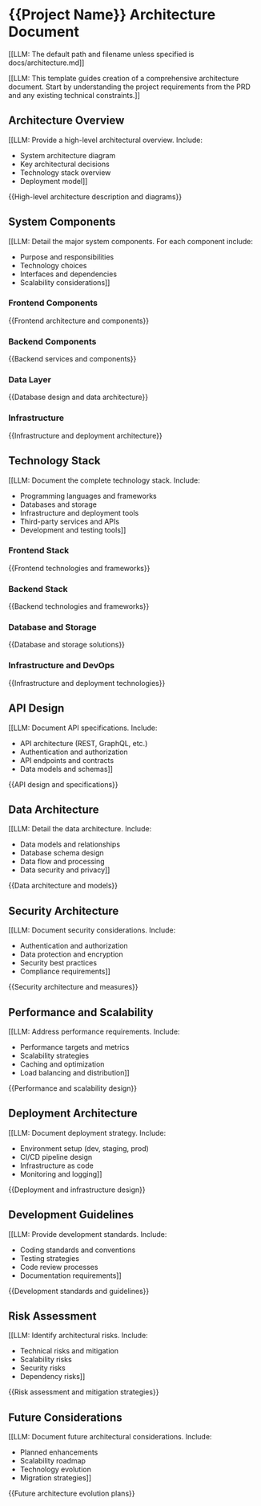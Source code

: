 # {{Project Name}} Architecture Document

[[LLM: The default path and filename unless specified is docs/architecture.md]]

[[LLM: This template guides creation of a comprehensive architecture document. Start by understanding the project requirements from the PRD and any existing technical constraints.]]

## Architecture Overview

[[LLM: Provide a high-level architectural overview. Include:

- System architecture diagram
- Key architectural decisions
- Technology stack overview
- Deployment model]]

{{High-level architecture description and diagrams}}

## System Components

[[LLM: Detail the major system components. For each component include:

- Purpose and responsibilities
- Technology choices
- Interfaces and dependencies
- Scalability considerations]]

### Frontend Components

{{Frontend architecture and components}}

### Backend Components

{{Backend services and components}}

### Data Layer

{{Database design and data architecture}}

### Infrastructure

{{Infrastructure and deployment architecture}}

## Technology Stack

[[LLM: Document the complete technology stack. Include:

- Programming languages and frameworks
- Databases and storage
- Infrastructure and deployment tools
- Third-party services and APIs
- Development and testing tools]]

### Frontend Stack

{{Frontend technologies and frameworks}}

### Backend Stack

{{Backend technologies and frameworks}}

### Database and Storage

{{Database and storage solutions}}

### Infrastructure and DevOps

{{Infrastructure and deployment technologies}}

## API Design

[[LLM: Document API specifications. Include:

- API architecture (REST, GraphQL, etc.)
- Authentication and authorization
- API endpoints and contracts
- Data models and schemas]]

{{API design and specifications}}

## Data Architecture

[[LLM: Detail the data architecture. Include:

- Data models and relationships
- Database schema design
- Data flow and processing
- Data security and privacy]]

{{Data architecture and models}}

## Security Architecture

[[LLM: Document security considerations. Include:

- Authentication and authorization
- Data protection and encryption
- Security best practices
- Compliance requirements]]

{{Security architecture and measures}}

## Performance and Scalability

[[LLM: Address performance requirements. Include:

- Performance targets and metrics
- Scalability strategies
- Caching and optimization
- Load balancing and distribution]]

{{Performance and scalability design}}

## Deployment Architecture

[[LLM: Document deployment strategy. Include:

- Environment setup (dev, staging, prod)
- CI/CD pipeline design
- Infrastructure as code
- Monitoring and logging]]

{{Deployment and infrastructure design}}

## Development Guidelines

[[LLM: Provide development standards. Include:

- Coding standards and conventions
- Testing strategies
- Code review processes
- Documentation requirements]]

{{Development standards and guidelines}}

## Risk Assessment

[[LLM: Identify architectural risks. Include:

- Technical risks and mitigation
- Scalability risks
- Security risks
- Dependency risks]]

{{Risk assessment and mitigation strategies}}

## Future Considerations

[[LLM: Document future architectural considerations. Include:

- Planned enhancements
- Scalability roadmap
- Technology evolution
- Migration strategies]]

{{Future architecture evolution plans}}